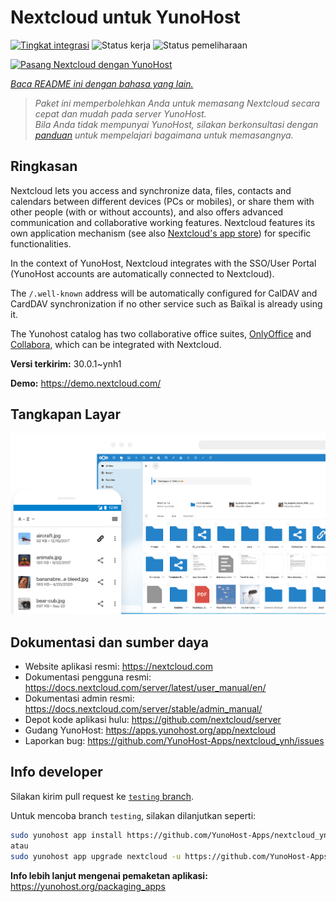 <!--
N.B.: README ini dibuat secara otomatis oleh <https://github.com/YunoHost/apps/tree/master/tools/readme_generator>
Ini TIDAK boleh diedit dengan tangan.
-->

# Nextcloud untuk YunoHost

[![Tingkat integrasi](https://dash.yunohost.org/integration/nextcloud.svg)](https://ci-apps.yunohost.org/ci/apps/nextcloud/) ![Status kerja](https://ci-apps.yunohost.org/ci/badges/nextcloud.status.svg) ![Status pemeliharaan](https://ci-apps.yunohost.org/ci/badges/nextcloud.maintain.svg)

[![Pasang Nextcloud dengan YunoHost](https://install-app.yunohost.org/install-with-yunohost.svg)](https://install-app.yunohost.org/?app=nextcloud)

*[Baca README ini dengan bahasa yang lain.](./ALL_README.md)*

> *Paket ini memperbolehkan Anda untuk memasang Nextcloud secara cepat dan mudah pada server YunoHost.*  
> *Bila Anda tidak mempunyai YunoHost, silakan berkonsultasi dengan [panduan](https://yunohost.org/install) untuk mempelajari bagaimana untuk memasangnya.*

## Ringkasan

Nextcloud lets you access and synchronize data, files, contacts and calendars between different devices (PCs or mobiles), or share them with other people (with or without accounts), and also offers advanced communication and collaborative working features. Nextcloud features its own application mechanism (see also [Nextcloud's app store](https://apps.nextcloud.com/)) for specific functionalities. 

In the context of YunoHost, Nextcloud integrates with the SSO/User Portal (YunoHost accounts are automatically connected to Nextcloud).

The `/.well-known` address will be automatically configured for CalDAV and CardDAV synchronization if no other service such as Baïkal is already using it.

The Yunohost catalog has two collaborative office suites, [OnlyOffice](https://github.com/YunoHost-Apps/onlyoffice_ynh) and [Collabora](https://github.com/YunoHost-Apps/collabora_ynh), which can be integrated with Nextcloud.

**Versi terkirim:** 30.0.1~ynh1

**Demo:** <https://demo.nextcloud.com/>

## Tangkapan Layar

![Tangkapan Layar pada Nextcloud](./doc/screenshots/screenshot.png)

## Dokumentasi dan sumber daya

- Website aplikasi resmi: <https://nextcloud.com>
- Dokumentasi pengguna resmi: <https://docs.nextcloud.com/server/latest/user_manual/en/>
- Dokumentasi admin resmi: <https://docs.nextcloud.com/server/stable/admin_manual/>
- Depot kode aplikasi hulu: <https://github.com/nextcloud/server>
- Gudang YunoHost: <https://apps.yunohost.org/app/nextcloud>
- Laporkan bug: <https://github.com/YunoHost-Apps/nextcloud_ynh/issues>

## Info developer

Silakan kirim pull request ke [`testing` branch](https://github.com/YunoHost-Apps/nextcloud_ynh/tree/testing).

Untuk mencoba branch `testing`, silakan dilanjutkan seperti:

```bash
sudo yunohost app install https://github.com/YunoHost-Apps/nextcloud_ynh/tree/testing --debug
atau
sudo yunohost app upgrade nextcloud -u https://github.com/YunoHost-Apps/nextcloud_ynh/tree/testing --debug
```

**Info lebih lanjut mengenai pemaketan aplikasi:** <https://yunohost.org/packaging_apps>
